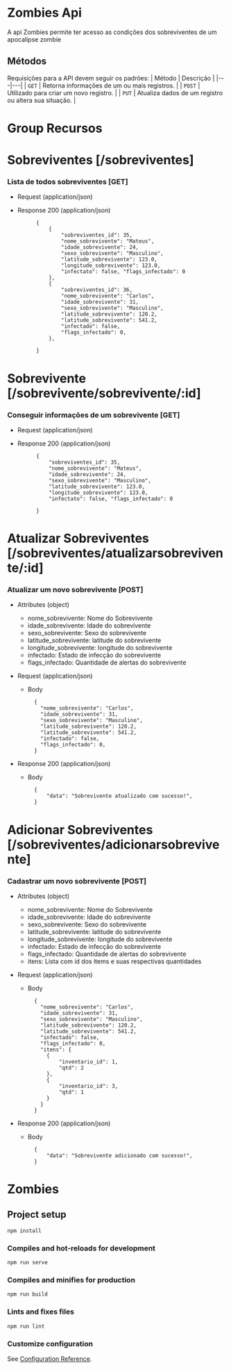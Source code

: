 # Zombies Api
A api Zombies permite ter acesso as condições dos sobreviventes de um apocalipse zombie 

## Métodos
Requisições para a API devem seguir os padrões:
| Método | Descrição |
|---|---|
| `GET` | Retorna informações de um ou mais registros. |
| `POST` | Utilizado para criar um novo registro. |
| `PUT` | Atualiza dados de um registro ou altera sua situação. |

# Group Recursos


# Sobreviventes [/sobreviventes]

### Lista de todos sobreviventes [GET]

+ Request (application/json)


+ Response 200 (application/json)
        
            {
                {
                    "sobreviventes_id": 35, 
                    "nome_sobrevivente": "Mateus", 
                    "idade_sobrevivente": 24, 
                    "sexo_sobrevivente": "Masculino", 
                    "latitude_sobrevivente": 123.0, 
                    "longitude_sobrevivente": 123.0, 
                    "infectato": false, "flags_infectado": 0
                },
                {
                    "sobreviventes_id": 36, 
                    "nome_sobrevivente": "Carlos",
                    "idade_sobrevivente": 31,
                    "sexo_sobrevivente": "Masculino",
                    "latitude_sobrevivente": 120.2,
                    "latitude_sobrevivente": 541.2,
                    "infectado": false,
                    "flags_infectado": 0,
                },

            }

# Sobrevivente [/sobrevivente/sobrevivente/:id]

### Conseguir informações de um sobrevivente [GET]

+ Request (application/json)


+ Response 200 (application/json)
        
            {
                "sobreviventes_id": 35, 
                "nome_sobrevivente": "Mateus", 
                "idade_sobrevivente": 24, 
                "sexo_sobrevivente": "Masculino", 
                "latitude_sobrevivente": 123.0, 
                "longitude_sobrevivente": 123.0, 
                "infectato": false, "flags_infectado": 0
            
            }



# Atualizar Sobreviventes [/sobreviventes/atualizarsobrevivente/:id]

### Atualizar um novo sobrevivente [POST]

+ Attributes (object)

    + nome_sobrevivente: Nome do Sobrevivente
    + idade_sobrevivente: Idade do sobrevivente
    + sexo_sobrevivente: Sexo do sobrevivente
    + latitude_sobrevivente: latitude do sobrevivente
    + longitude_sobrevivente: longitude do sobrevivente
    + infectado: Estado de infecção do sobrevivente
    + flags_infectado: Quantidade de alertas do sobrevivente

+ Request (application/json)

    + Body

            {
              "nome_sobrevivente": "Carlos",
              "idade_sobrevivente": 31,
              "sexo_sobrevivente": "Masculino",
              "latitude_sobrevivente": 120.2,
              "latitude_sobrevivente": 541.2,
              "infectado": false,
              "flags_infectado": 0,
            }

+ Response 200 (application/json) 

    + Body

            {
                "data": "Sobrevivente atualizado com sucesso!",
            }


# Adicionar Sobreviventes [/sobreviventes/adicionarsobrevivente]

### Cadastrar um novo sobrevivente [POST]

+ Attributes (object)

    + nome_sobrevivente: Nome do Sobrevivente
    + idade_sobrevivente: Idade do sobrevivente
    + sexo_sobrevivente: Sexo do sobrevivente
    + latitude_sobrevivente: latitude do sobrevivente
    + longitude_sobrevivente: longitude do sobrevivente
    + infectado: Estado de infecção do sobrevivente
    + flags_infectado: Quantidade de alertas do sobrevivente
    + itens: Lista com id dos items e suas respectivas quantidades

+ Request (application/json)

    + Body

            {
              "nome_sobrevivente": "Carlos",
              "idade_sobrevivente": 31,
              "sexo_sobrevivente": "Masculino",
              "latitude_sobrevivente": 120.2,
              "latitude_sobrevivente": 541.2,
              "infectado": false,
              "flags_infectado": 0,
              "itens": {
                {
                    "inventario_id": 1,
                    "qtd": 2
                },
                {
                    "inventario_id": 3,
                    "qtd": 1
                }
              }
            }

+ Response 200 (application/json) 

    + Body

            {
                "data": "Sobrevivente adicionado com sucesso!",
            }


# Zombies

## Project setup
```
npm install
```

### Compiles and hot-reloads for development
```
npm run serve
```

### Compiles and minifies for production
```
npm run build
```

### Lints and fixes files
```
npm run lint
```

### Customize configuration
See [Configuration Reference](https://cli.vuejs.org/config/).
